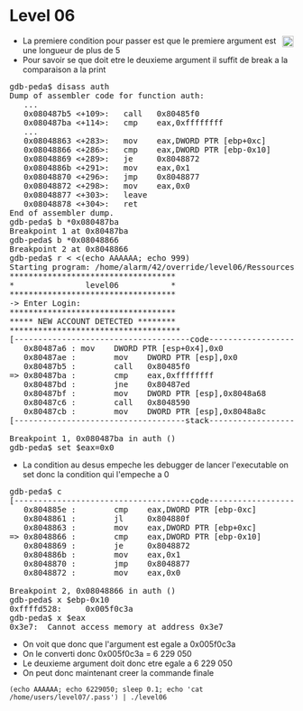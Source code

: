 # Level 06
<a href="/level07"><img align='right' width=20x height=auto src="https://cdn.onlinewebfonts.com/svg/img_68680.png"></img></a>

- La premiere condition pour passer est que le premiere argument est une longueur de plus de 5
- Pour savoir se que doit etre le deuxieme argument il suffit de break  a la comparaison a la print
<pre>
gdb-peda$ disass auth
Dump of assembler code for function auth:
   ...
   0x080487b5 <+109>:   call   0x80485f0 <ptrace@plt>
   0x080487ba <+114>:   cmp    eax,0xffffffff
   ...
   0x08048863 <+283>:   mov    eax,DWORD PTR [ebp+0xc]
   0x08048866 <+286>:   cmp    eax,DWORD PTR [ebp-0x10]
   0x08048869 <+289>:   je     0x8048872 <auth+298>
   0x0804886b <+291>:   mov    eax,0x1
   0x08048870 <+296>:   jmp    0x8048877 <auth+303>
   0x08048872 <+298>:   mov    eax,0x0
   0x08048877 <+303>:   leave  
   0x08048878 <+304>:   ret    
End of assembler dump.
gdb-peda$ b *0x080487ba
Breakpoint 1 at 0x80487ba
gdb-peda$ b *0x08048866
Breakpoint 2 at 0x8048866
gdb-peda$ r < <(echo AAAAAA; echo 999)
Starting program: /home/alarm/42/override/level06/Ressources/level06 < <(echo AAAAAA; echo 999)
***********************************
*               level06           *
***********************************
-> Enter Login:
***********************************
***** NEW ACCOUNT DETECTED ********
************************************
[-------------------------------------code-------------------------------------]
   0x80487a6 <auth+94>: mov    DWORD PTR [esp+0x4],0x0
   0x80487ae <auth+102>:        mov    DWORD PTR [esp],0x0
   0x80487b5 <auth+109>:        call   0x80485f0 <ptrace@plt>
=> 0x80487ba <auth+114>:        cmp    eax,0xffffffff
   0x80487bd <auth+117>:        jne    0x80487ed <auth+165>
   0x80487bf <auth+119>:        mov    DWORD PTR [esp],0x8048a68
   0x80487c6 <auth+126>:        call   0x8048590 <puts@plt>
   0x80487cb <auth+131>:        mov    DWORD PTR [esp],0x8048a8c
[------------------------------------stack-------------------------------------]

Breakpoint 1, 0x080487ba in auth ()
gdb-peda$ set $eax=0x0
</pre>
- La condition au desus empeche les debugger de lancer l'executable on set donc la condition qui l'empeche a 0
<pre>
gdb-peda$ c
[-------------------------------------code-------------------------------------]
   0x804885e <auth+278>:        cmp    eax,DWORD PTR [ebp-0xc]
   0x8048861 <auth+281>:        jl     0x804880f <auth+199>
   0x8048863 <auth+283>:        mov    eax,DWORD PTR [ebp+0xc]
=> 0x8048866 <auth+286>:        cmp    eax,DWORD PTR [ebp-0x10]
   0x8048869 <auth+289>:        je     0x8048872 <auth+298>
   0x804886b <auth+291>:        mov    eax,0x1
   0x8048870 <auth+296>:        jmp    0x8048877 <auth+303>
   0x8048872 <auth+298>:        mov    eax,0x0

Breakpoint 2, 0x08048866 in auth ()
gdb-peda$ x $ebp-0x10
0xffffd528:     0x005f0c3a
gdb-peda$ x $eax
0x3e7:  Cannot access memory at address 0x3e7
</pre>
- On voit que donc que l'argument est egale a 0x005f0c3a
- On le converti donc 0x005f0c3a = 6 229 050
- Le deuxieme argument doit donc etre egale a 6 229 050
- On peut donc maintenant creer la commande finale
```
(echo AAAAAA; echo 6229050; sleep 0.1; echo 'cat /home/users/level07/.pass') | ./level06
```
